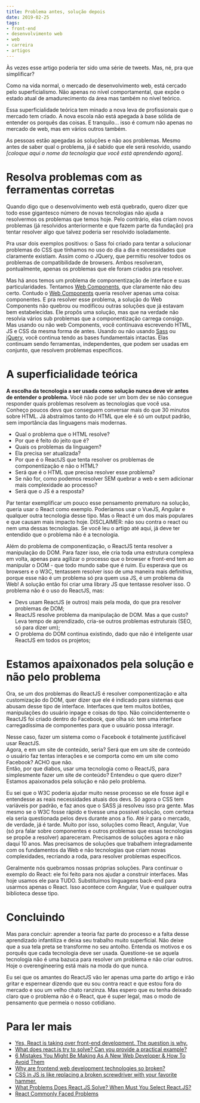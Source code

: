 ```yaml
---
title: Problema antes, solução depois
date: 2019-02-25
tags:
- front-end
- desenvolvimento web
- web
- carreira
- artigos
---
```


Às vezes esse artigo poderia ter sido uma série de tweets. Mas, né, pra que simplificar?

Como na vida normal, o mercado de desenvolvimento web, está cercado pelo superficialismo. Não apenas no nível comportamental, que expõe o estado atual de amadurecimento da área mas também no nível teórico. 

Essa superficialidade teórica tem minado a nova leva de profissionais que o mercado tem criado. A nova escola não está apegada à base sólida de entender os porquês das coisas. E tranquilo... isso é comum não apenas no mercado de web, mas em vários outros também.

As pessoas estão apegadas às soluções e não aos problemas. Mesmo antes de saber qual o problema, já é sabido que ele será resolvido, usando _\[coloque aqui o nome da tecnologia que você está aprendendo agora\]_.

# Resolva problemas com as ferramentas corretas

Quando digo que o desenvolvimento web está quebrado, quero dizer que todo esse gigantesco número de novas tecnologias não ajuda a resolvermos os problemas que temos hoje. Pelo contrário, elas criam novos problemas (já resolvidos anteriormente e que fazem parte da fundação) pra tentar resolver algo que talvez poderia ser resolvido isoladamente.

Pra usar dois exemplos positivos: o Sass foi criado para tentar a solucionar problemas do CSS que tínhamos no uso do dia a dia e necessidades que claramente existiam. Assim como o JQuery, que permitiu resolver todos os problemas de compatibilidade de browsers. Ambos resolveram, pontualmente, apenas os problemas que ele foram criados pra resolver.

Mas há anos temos um problema de componentização de interface e suas particularidades. Tentamos [Web Components](https://www.webcomponents.org/community/articles/why-web-components), que claramente não deu certo. Contudo o [Web Components](https://tableless.com.br/web-components-introducao/) queria resolver apenas uma coisa: componentes. E pra resolver esse problema, a solução do Web Components não quebrou ou modificou outras soluções que já estavam bem estabelecidas. Ele propôs uma solução, mas que na verdade não resolvia vários sub problemas que a componentização carrega consigo. Mas usando ou não web Components, você continuava escrevendo HTML, JS e CSS da mesma forma de antes. Usando ou não usando [Sass](https://sass-lang.com/) ou [jQuery](http://jquery.com/), você continua tendo as bases fundamentais intactas. Elas continuam sendo ferramentas, independentes, que podem ser usadas em conjunto, que resolvem problemas específicos.

# A superficialidade teórica

**A escolha da tecnologia a ser usada como solução nunca deve vir antes de entender o problema.** Você não pode ser um bom dev se não consegue responder quais problemas resolvem as tecnologias que você usa. Conheço poucos devs que conseguem conversar mais do que 30 minutos sobre HTML. Já abstraímos tanto do HTML que ele é só um output padrão, sem importância das linguagens mais modernas.

* Qual o problema que o HTML resolve?
* Por que é feito do jeito que é?
* Quais os problemas da linguagem?
* Ela precisa ser atualizada?
* Por que é o ReactJS que tenta resolver os problemas de componentização e não o HTML?
* Será que é o HTML que precisa resolver esse problema?
* Se não for, como podemos resolver SEM quebrar a web e sem adicionar mais complexidade ao processo?
* Será que o JS é a resposta?

Par tentar exemplificar um pouco esse pensamento prematuro na solução, queria usar o React como exemplo. Poderíamos usar o VueJS, Angular e qualquer outra tecnologia desse tipo. Mas o React é um dos mais populares e que causam mais impacto hoje. DISCLAIMER: não sou contra o react ou nem uma dessas tecnologias. Se você leu o artigo até aqui, já deve ter entendido que o problema não é a tecnologia.

Além do problema de componentização, o ReactJS tenta resolver a manipulação do DOM. Para fazer isso, ele cria toda uma estrutura complexa em volta, apenas para agilizar o processo que o browser e front-end tem ao manipular o DOM - que todo mundo sabe que é ruim. Eu esperava que os browsers e o W3C, tentassem resolver isso de uma maneira mais definitiva, porque esse não é um problema só pra quem usa JS, é um problema da Web! A solução então foi criar uma library JS que tentasse resolver isso. O problema não é o uso do ReactJS, mas:

* Devs usam ReactJS (e outros) mais pela moda, do que pra resolver problemas de DOM;
* ReactJS resolve problema da manipulação de DOM. Mas a que custo? Leva tempo de aprendizado, cria-se outros problemas estruturais (SEO, só para dizer um);
* O problema do DOM continua existindo, dado que não é inteligente usar ReactJS em todos os projetos;

# Estamos apaixonados pela solução e não pelo problema

Ora, se um dos problemas do ReactJS é resolver componentização e alta customização do DOM, quer dizer que ele é indicado para sistemas que abusam desse tipo de interface. Interfaces que tem muitos botões, manipulações do usuário inpage e coisas do tipo. Não coincidentemente o ReactJS foi criado dentro do Facebook, que olha só: tem uma interface carregadíssima de componentes para que o usuário possa interagir.

Nesse caso, fazer um sistema como o Facebook é totalmente justificável usar ReactJS.  
Agora, e em um site de conteúdo, seria? Será que em um site de conteúdo o usuário faz tentas interações e se comporta como em um site como Facebook? ACHO que não.  
Então, por que diabos, usar uma tecnologia como o ReactJS, para simplesmente fazer um site de conteúdo? Entendeu o que quero dizer? Estamos apaixonados pela solução e não pelo problema.

Eu sei que o W3C poderia ajudar muito nesse processo se ele fosse ágil e entendesse as reais necessidades atuais dos devs. Só agora o CSS tem variáveis por padrão, e faz anos que o SASS já resolveu isso pra gente. Mas mesmo se o W3C fosse rápido e tivesse uma possível solução, com certeza ela seria questionada pelos devs durante anos a fio. Até ir para o mercado, de verdade, já é tarde. Muito por isso, soluções como React, Angular, Vue (só pra falar sobre componentes e outros problemas que essas tecnologias se propõe a resolver) apareceram. Precisamos de soluções agora e não daqui 10 anos. Mas precisamos de soluções que trabalhem integradamente com os fundamentos da Web e não tecnologias que criam novas complexidades, recriando a roda, para resolver problemas específicos.

Geralmente nós quebramos nossas próprias soluções. Para continuar o exemplo do React: ele foi feito para nos ajudar a construir interfaces. Mas hoje usamos ele para TUDO. Substituimos linguagens back-end para usarmos apenas o React. Isso acontece com Angular, Vue e qualquer outra biblioteca desse tipo.

# Concluindo

Mas para concluir: aprender a teoria faz parte do processo e a falta desse aprendizado infantiliza e deixa seu trabalho muito superficial. Não deixe que a sua tela preta se transforme no seu antolho. Entenda os motivos e os porquês que cada tecnologia deve ser usada. Questione-se se aquela tecnologia não é uma bazuca para resolver um problema e não criar outros. Hoje o overengineering está mais na moda do que nunca.

Eu sei que os amantes do ReactJS vão ler apenas uma parte do artigo e irão gritar e espernear dizendo que eu sou contra react e que estou fora do mercado e sou um velho chato ranzinza. Mas espero que eu tenha deixado claro que o problema não é o React, que é super legal, mas o modo de pensamento que permeia o nosso cotidiano.

# Para ler mais

* [Yes, React is taking over front-end development. The question is why.](https://medium.freecodecamp.org/yes-react-is-taking-over-front-end-development-the-question-is-why-40837af8ab76)
* [What does react.js try to solve? Can you provide a practical example?](https://www.quora.com/What-does-react-js-try-to-solve-Can-you-provide-a-practical-example)
* [6 Mistakes You Might Be Making As A New Web Developer & How To Avoid Them](https://dev.to/emmawedekind/6-mistakes-youre-making-as-a-beginner-web-developer--how-to-avoid-them-5gj4)
* [Why are frontend web development technologies so broken?](https://dannyherran.com/2015/04/why-are-frontend-web-development-technologies-so-broken/)
* [CSS in JS is like replacing a broken screwdriver with your favorite hammer.](https://zendev.com/2017/09/11/css-in-js.html)
* [What Problems Does React.JS Solve? When Must You Select React.JS?](https://scotch.io/@anitashah/what-problems-does-reactjs-solve-when-must-you-select-reactjs)
* [React Commonly Faced Problems](https://jscomplete.com/learn/react-beyond-basics/react-cfp)